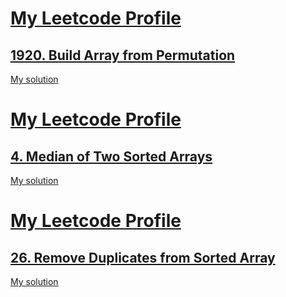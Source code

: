 # [My Leetcode Profile](https://leetcode.com/aliraza4300/)

## [1920. Build Array from Permutation](https://leetcode.com/problems/build-array-from-permutation/description/)

[My solution](1920_Build_Array_from_Permutation.js)


# [My Leetcode Profile](https://leetcode.com/aliraza4300/)

## [4. Median of Two Sorted Arrays](https://leetcode.com/problems/median-of-two-sorted-arrays/)

[My solution](4_Median_of_Two_Sorted_Arrays.js)


# [My Leetcode Profile](https://leetcode.com/aliraza4300/)

## [26. Remove Duplicates from Sorted Array](https://leetcode.com/problems/remove-duplicates-from-sorted-array/)

[My solution](26_Remove_Duplicates_from_Sorted_Array.js)

